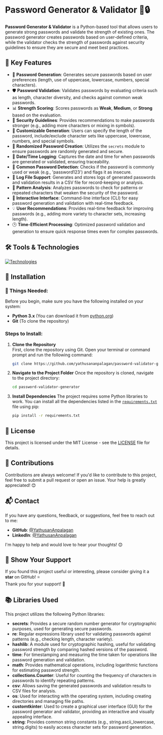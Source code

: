 # Password Generator & Validator 🔑🔒
**Password Generator & Validator** is a Python-based tool that allows users to generate strong passwords and validate the strength of existing ones. The password generator creates passwords based on user-defined criteria, while the validator checks the strength of passwords against security guidelines to ensure they are secure and meet best practices.

## 🚀 Key Features

- 🔑 **Password Generation**: Generates secure passwords based on user preferences (length, use of uppercase, lowercase, numbers, special characters).
- 🛡️ **Password Validation**: Validates passwords by evaluating criteria such as length, character diversity, and checks against common weak passwords.
- 📊 **Strength Scoring**: Scores passwords as **Weak**, **Medium**, or **Strong** based on the evaluation.
- 🔐 **Security Guidelines**: Provides recommendations to make passwords stronger (e.g., adding more characters or mixing in symbols).
- 🧰 **Customizable Generation**: Users can specify the length of the password, include/exclude character sets like uppercase, lowercase, numbers, and special symbols.
- 🔄 **Randomized Password Creation**: Utilizes the `secrets` module to ensure passwords are randomly generated and secure.
- 📅 **Date/Time Logging**: Captures the date and time for when passwords are generated or validated, ensuring traceability.
- 🚫 **Common Password Detection**: Checks if the password is commonly used or weak (e.g., 'password123') and flags it as insecure.
- 💾 **Log File Support**: Generates and stores logs of generated passwords and validation results in a CSV file for record-keeping or analysis.
- 🔎 **Pattern Analysis**: Analyzes passwords to check for patterns or repeated characters that weaken the security of the password.
- 🔄 **Interactive Interface**: Command-line interface (CLI) for easy password generation and validation with real-time feedback.
- 💡 **User Recommendations**: Provides real-time feedback for improving passwords (e.g., adding more variety to character sets, increasing length).
- 🕒 **Time-Efficient Processing**: Optimized password validation and generation to ensure quick response times even for complex passwords.

## 🛠️ Tools & Technologies

[![Technologies](https://skillicons.dev/icons?i=git,github,vscode,py,md,windows)](https://skillicons.dev)









## 🔧 Installation

### 📝 Things Needed:

Before you begin, make sure you have the following installed on your system:
- **Python 3.x** (You can download it from [python.org](https://www.python.org/downloads/))
- **Git** (To clone the repository)
  
### Steps to Install:

1. **Clone the Repository**  
   First, clone the repository using Git. Open your terminal or command prompt and run the following command:
   
   ```bash
   git clone https://github.com/yathusananpalagan/password-validator-generator.git
   ```
2. **Navigate to the Project Folder**
   Once the repository is cloned, navigate to the project directory:

   ```bash
   cd password-validator-generator
   ```
3. **Install Dependencies**
   The project requires some Python libraries to work. You can install all the dependencies listed in the [`requirements.txt`](./requirements.txt) file using pip:
   ```bash
   pip install -r requirements.txt
   ```







## 📜 License
This project is licensed under the MIT License - see the [LICENSE](./LICENSE) file for details.

## 🤝 Contributions

Contributions are always welcome! If you'd like to contribute to this project, feel free to submit a pull request or open an issue. Your help is greatly appreciated! 😊

## 📬 Contact

If you have any questions, feedback, or suggestions, feel free to reach out to me:

- **GitHub**: [@YathusanAnpalagan](https://github.com/yathusananpalagan)
- **LinkedIn**: [@YathusanAnpalagan](https://www.linkedin.com/in/yathusan-anpalagan-805957353/)

I'm happy to help and would love to hear your thoughts! 😊

## 🌟 Show Your Support

If you found this project useful or interesting, please consider giving it a **star** on GitHub! ⭐
<br>
Thank you for your support! 🙏

## 📚 Libraries Used

This project utilizes the following Python libraries:
- **secrets**: Provides a secure random number generator for cryptographic purposes, used for generating secure passwords.
- **re**: Regular expressions library used for validating passwords against patterns (e.g., checking length, character variety).
- **hashlib**: A module used for cryptographic hashing, useful for validating password strength by comparing hashed versions of the password.
- **time**: For timestamping and measuring the time taken for operations like password generation and validation.
- **math**: Provides mathematical operations, including logarithmic functions for estimating password strength.
- **collections.Counter**: Useful for counting the frequency of characters in passwords to identify repeating patterns.
- **csv**: Allows saving the generated passwords and validation results to CSV files for analysis.
- **os**: Used for interacting with the operating system, including creating directories and managing file paths.
- **customtkinter**: Used to create a graphical user interface (GUI) for the password generator and validator, providing an interactive and visually appealing interface.
- **string**: Provides common string constants (e.g., string.ascii_lowercase, string.digits) to easily access character sets for password generation.

